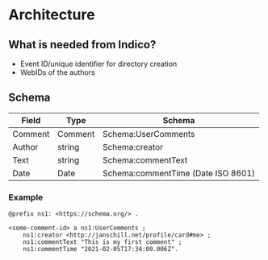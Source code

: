 # Architecture

## What is needed from Indico?

- Event ID/unique identifier for directory creation
- WebIDs of the authors

## Schema

| Field | Type | Schema |
| -- | -- | -- |
| Comment | Comment | Schema:UserComments |
| Author | string | Schema:creator |
| Text | string | Schema:commentText |
| Date | Date | Schema:commentTime (Date ISO 8601) |

### Example

```ttl
@prefix ns1: <https://schema.org/> .

<some-comment-id> a ns1:UserComments ;
    ns1:creator <http://janschill.net/profile/card#me> ;
    ns1:commentText "This is my first comment" ;
    ns1:commentTime "2021-02-05T17:34:00.006Z".
```

